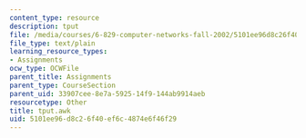 ```yaml
---
content_type: resource
description: tput
file: /media/courses/6-829-computer-networks-fall-2002/5101ee96d8c26f40ef6c4874e6f46f29_tput.awk
file_type: text/plain
learning_resource_types:
- Assignments
ocw_type: OCWFile
parent_title: Assignments
parent_type: CourseSection
parent_uid: 33907cee-8e7a-5925-14f9-144ab9914aeb
resourcetype: Other
title: tput.awk
uid: 5101ee96-d8c2-6f40-ef6c-4874e6f46f29
---
```

